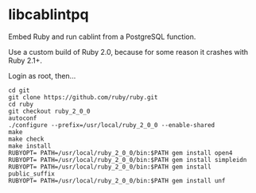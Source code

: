 # libcablintpq
Embed Ruby and run cablint from a PostgreSQL function.


Use a custom build of Ruby 2.0, because for some reason it crashes with Ruby 2.1+.

Login as root, then...
```
cd git
git clone https://github.com/ruby/ruby.git
cd ruby
git checkout ruby_2_0_0
autoconf
./configure --prefix=/usr/local/ruby_2_0_0 --enable-shared
make
make check
make install
RUBYOPT= PATH=/usr/local/ruby_2_0_0/bin:$PATH gem install open4
RUBYOPT= PATH=/usr/local/ruby_2_0_0/bin:$PATH gem install simpleidn
RUBYOPT= PATH=/usr/local/ruby_2_0_0/bin:$PATH gem install public_suffix
RUBYOPT= PATH=/usr/local/ruby_2_0_0/bin:$PATH gem install unf
```
